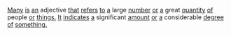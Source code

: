 [Many](./many.md) [is](./is.md) [an](./an.md) adjective [that](./that.md) [refers](./refers.md) [to](./to.md) [a](./a.md) large [number](./number.md) [or](./or.md) [a](./a.md) great [quantity](./quantity.md) [of](./of.md) people [or](./or.md) [things.](./things.md) [It](./it.md) [indicates](./indicates.md) [a](./a.md) significant [amount](./amount.md) [or](./or.md) [a](./a.md) considerable [degree](./degree.md) [of](./of.md) [something.](./something.md)